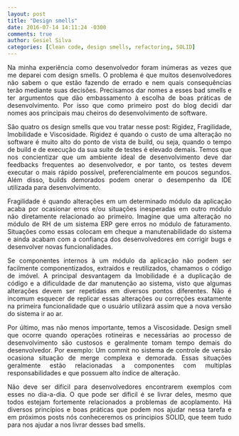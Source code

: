 ```yaml
---
layout: post
title: "Design smells"
date: 2016-07-14 14:11:24 -0300
comments: true
author: Gesiel Silva
categories: [Clean code, design smells, refactoring, SOLID] 
---
```


<p align="justify">
    Na minha experiência como desenvolvedor foram inúmeras as vezes que me deparei com design smells. O problema é que muitos desenvolvedores não sabem o que estão fazendo de errado e nem quais consequências terão mediante suas decisões. Precisamos dar nomes a esses bad smells e ter argumentos que dão embassamento à escolha de boas práticas de desenvolvimento. Por isso que como primeiro post do blog decidi dar nomes aos principais mau cheiros do desenvolvimento de software.
</p>
<!-- more -->
<p align="justify">
	São quatro os design smells que vou tratar nesse post: Rigidez, Fragilidade, Imobilidade e Viscosidade.
	Rigidez é quando o custo de uma alteração no software é muito alto do ponto de vista de build, ou seja, quando o tempo de build e de execução da sua suíte de testes é elevado demais. Temos que nos concientizar que um ambiente ideal de desenvolvimento deve dar feedbacks frequentes ao desenvolvedor, e por tanto, os testes devem executar o mais rápido possível, preferencialmente em poucos segundos. Além disso, builds demorados podem onerar o desempenho da IDE utilizada para desenvolvimento.
</p>
<p align="justify">
	Fragilidade é quando alterações em um determinado módulo da aplicação acaba por ocasionar erros e/ou situações inesperadas em outro módulo não diretamente relacionado ao primeiro. Imagine que uma alteração no módulo de RH de um sistema ERP gere erros no módulo de faturamento. Situações como essas colocam em cheque a manutenabilidade do sistema e ainda acabam com a confiança dos desenvolvedores em corrigir bugs e desenvolver novas funcionalidades.
</p>
<p align="justify">
	Se componentes internos à um módulo da aplicação não podem ser facilmente componentizados, extraídos e reutilizados, chamamos o código de imóvel. A principal desvantagem da Imobilidade é a duplicação de código e a dificuldade de dar manutenção ao sistema, visto que algumas alterações devem ser repetidas em diversos pontos diferentes. Não é incomum esquecer de replicar essas alterações ou correções exatamente na primeira funcionalidade que o usuário utilizará assim que a nova versão do sistema ir ao ar.
</p>
<p align="justify">
	Por último, mas não menos importante, temos a Viscosidade. Design smell que ocorre quando operações rotineiras e necessárias ao processo de desenvolvimento são custosos e geralmente tomam tempo demais do desenvolvedor. Por exemplo: Um commit no sistema de controle de versão ocasiona situação de merge complexa e demorada. Essas situações geralmente estão relacionadas a componentes com multiplas responsabilidades e que possuem alto índice de alteração.
</p>
<p align="justify">
	Não deve ser difícil para desenvolvedores encontrarem exemplos com esses no dia-a-dia. O que pode ser díficil é se livrar deles, mesmo que todos estejam fortemente relacionados a problemas de acoplamento. Há diversos princípios e boas práticas que podem nos ajudar nessa tarefa e em próximos posts nós conheceremos os príncipios SOLID, que teem tudo para nos ajudar a nos livrar desses bad smells.
</p>

